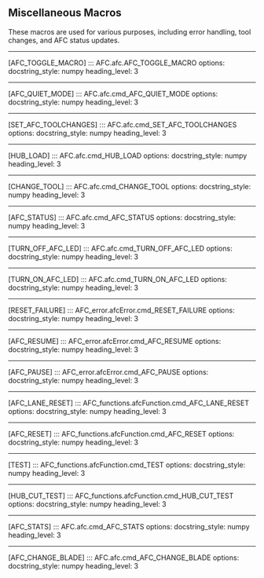 ## Miscellaneous Macros

These macros are used for various purposes, including error handling, tool changes, and AFC status updates.

-----
[AFC_TOGGLE_MACRO]
::: AFC.afc.AFC_TOGGLE_MACRO
    options:
      docstring_style: numpy
      heading_level: 3

-----
[AFC_QUIET_MODE]
::: AFC.afc.cmd_AFC_QUIET_MODE
    options:
      docstring_style: numpy
      heading_level: 3

-----
[SET_AFC_TOOLCHANGES]
::: AFC.afc.cmd_SET_AFC_TOOLCHANGES
    options:
      docstring_style: numpy
      heading_level: 3

-----
[HUB_LOAD]
::: AFC.afc.cmd_HUB_LOAD
    options:
      docstring_style: numpy
      heading_level: 3

-----
[CHANGE_TOOL]
::: AFC.afc.cmd_CHANGE_TOOL
    options:
      docstring_style: numpy
      heading_level: 3

-----
[AFC_STATUS]
::: AFC.afc.cmd_AFC_STATUS
    options:
      docstring_style: numpy
      heading_level: 3

-----
[TURN_OFF_AFC_LED]
::: AFC.afc.cmd_TURN_OFF_AFC_LED
    options:
      docstring_style: numpy
      heading_level: 3

-----
[TURN_ON_AFC_LED]
::: AFC.afc.cmd_TURN_ON_AFC_LED
    options:
      docstring_style: numpy
      heading_level: 3

-----
[RESET_FAILURE]
::: AFC_error.afcError.cmd_RESET_FAILURE
    options:
      docstring_style: numpy
      heading_level: 3

-----
[AFC_RESUME]
::: AFC_error.afcError.cmd_AFC_RESUME
    options:
      docstring_style: numpy
      heading_level: 3

-----
[AFC_PAUSE]
::: AFC_error.afcError.cmd_AFC_PAUSE
    options:
      docstring_style: numpy
      heading_level: 3

-----
[AFC_LANE_RESET]
::: AFC_functions.afcFunction.cmd_AFC_LANE_RESET
    options:
      docstring_style: numpy
      heading_level: 3

-----
[AFC_RESET]
::: AFC_functions.afcFunction.cmd_AFC_RESET
    options:
      docstring_style: numpy
      heading_level: 3

-----
[TEST]
::: AFC_functions.afcFunction.cmd_TEST
    options:
      docstring_style: numpy
      heading_level: 3

-----
[HUB_CUT_TEST]
::: AFC_functions.afcFunction.cmd_HUB_CUT_TEST
    options:
      docstring_style: numpy
      heading_level: 3

-----
[AFC_STATS]
::: AFC.afc.cmd_AFC_STATS
    options:
      docstring_style: numpy
      heading_level: 3

-----
[AFC_CHANGE_BLADE]
::: AFC.afc.cmd_AFC_CHANGE_BLADE
    options:
      docstring_style: numpy
      heading_level: 3